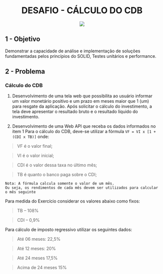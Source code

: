 <h1 align="center">DESAFIO - CÁLCULO DO CDB</h1>

<p align="center">
    <a href="https://github.com/rochajario/B3-Desafio-Cdb/actions/workflows/UnitTest.yml">
        <img src="https://github.com/rochajario/B3-Desafio-Cdb/actions/workflows/UnitTest.yml/badge.svg?branch=master"/>
    </a>
    <br/>
    <!--Outras Badges aqui-->
</p>

## 1 - Objetivo
Demonstrar a capacidade de análise e implementação de soluções fundamentadas pelos princípios do SOLID, Testes unitários e performance.

## 2 - Problema
### Cálculo do CDB
1. Desenvolvimento de uma tela web que possibilita ao usuário informar um valor monetário positivo e um prazo em meses maior que 1 (um) para resgate da aplicação. Após solicitar o cálculo do investimento, a tela deve apresentar o resultado bruto e o resultado líquido do investimento.

2. Desenvolvimento de uma Web API que receba os dados informados no item 1
Para o cálculo do CDB, deve-se utilizar a fórmula `VF = VI x [1 +(CDI x TB)]` onde:
>VF é o valor final;  

>VI é o valor inicial;

>CDI é o valor dessa taxa no último mês;

>TB é quanto o banco paga sobre o CDI;

	Nota: A fórmula calcula somente o valor de um mês. 
	Ou seja, os rendimentos de cada mês devem ser utilizados para calcular o mês seguinte

Para medida do Exercício considerar os valores abaixo como fixos:
> TB – 108%

> CDI – 0,9%

Para cálculo de imposto regressivo utilizar os seguintes dados:
> Até 06 meses: 22,5%

> Até 12 meses: 20%

> Até 24 meses 17,5%

> Acima de 24 meses 15%
